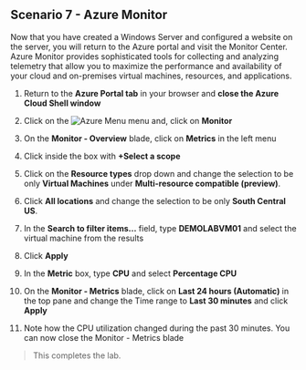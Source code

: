 ﻿## **Scenario 7 - Azure Monitor**
Now that you have created a Windows Server and configured a website on the server, you will return to the Azure portal and visit the Monitor Center. Azure Monitor provides sophisticated tools for collecting and analyzing telemetry that allow you to maximize the performance and availability of your cloud and on-premises virtual machines, resources, and applications.

1. Return to the **Azure Portal tab** in your browser and **close the Azure Cloud Shell window**

2. Click on the ![Azure Menu](https://github.com/Manesh-R/CloudLabs-Azure/blob/master/azure-virtual-machine-and-compute/instructions/images/Hamburger.jpg) menu and, click on **Monitor**

3. On the **Monitor - Overview** blade, click on **Metrics** in the left menu

4. Click inside the box with **+Select a scope** 

5. Click on the **Resource types** drop down and change the selection to be only **Virtual Machines** under **Multi-resource compatible (preview)**.

6. Click **All locations** and change the selection to be only **South Central US**.

7. In the **Search to filter items...** field, type <copy>**DEMOLABVM01** </copy> and select the virtual machine from the results

8. Click **Apply**

9. In the **Metric** box, type <copy>**CPU**</copy> and select **Percentage CPU**

10. On the **Monitor - Metrics** blade, click on **Last 24 hours (Automatic)** in the top pane and change the Time range to **Last 30 minutes** and click **Apply**

11. Note how the CPU utilization changed during the past 30 minutes. You can now close the Monitor - Metrics blade


 >This completes the lab.

